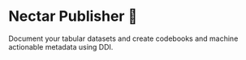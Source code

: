 # Nectar Publisher 🐝

Document your tabular datasets and create codebooks and machine actionable metadata using DDI.



